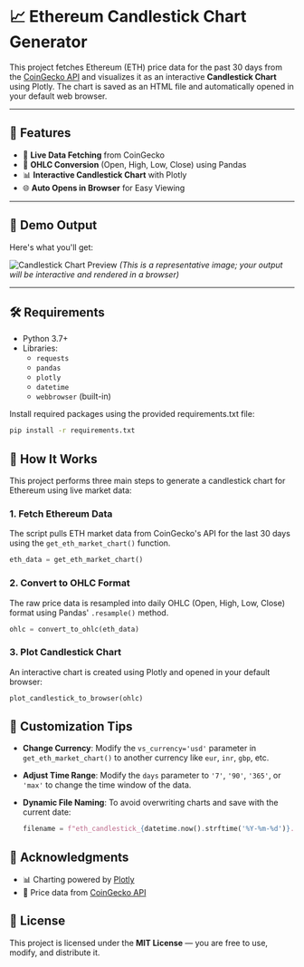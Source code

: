 # 📈 Ethereum Candlestick Chart Generator

This project fetches Ethereum (ETH) price data for the past 30 days from the [CoinGecko API](https://www.coingecko.com/en/api) and visualizes it as an interactive **Candlestick Chart** using Plotly. The chart is saved as an HTML file and automatically opened in your default web browser.

---

## 🔧 Features

- 📡 **Live Data Fetching** from CoinGecko
- 🔄 **OHLC Conversion** (Open, High, Low, Close) using Pandas
- 📊 **Interactive Candlestick Chart** with Plotly
- 🌐 **Auto Opens in Browser** for Easy Viewing

---

## 🧪 Demo Output

Here's what you'll get:

![Candlestick Chart Preview](https://www.google.com/url?sa=i&url=https%3A%2F%2Fwww.vecteezy.com%2Ffree-vector%2Fcandlestick-graph&psig=AOvVaw2bjyFkYOuRakCn_9co6Vcx&ust=1748432543453000&source=images&cd=vfe&opi=89978449&ved=0CBEQjRxqFwoTCIij0sTKw40DFQAAAAAdAAAAABAQ)
*(This is a representative image; your output will be interactive and rendered in a browser)*

---

## 🛠️ Requirements

- Python 3.7+
- Libraries:
  - `requests`
  - `pandas`
  - `plotly`
  - `datetime`
  - `webbrowser` (built-in)

Install required packages using the provided requirements.txt file:

```bash
pip install -r requirements.txt
```
## 🚀 How It Works

This project performs three main steps to generate a candlestick chart for Ethereum using live market data:

### 1. **Fetch Ethereum Data**
The script pulls ETH market data from CoinGecko's API for the last 30 days using the `get_eth_market_chart()` function.

```python
eth_data = get_eth_market_chart()
```
### 2. **Convert to OHLC Format**
The raw price data is resampled into daily OHLC (Open, High, Low, Close) format using Pandas' `.resample()` method.

```python
ohlc = convert_to_ohlc(eth_data)
```
### 3. **Plot Candlestick Chart**
An interactive chart is created using Plotly and opened in your default browser:

```python
plot_candlestick_to_browser(ohlc)
```
## 📌 Customization Tips

- **Change Currency**:
  Modify the `vs_currency='usd'` parameter in `get_eth_market_chart()` to another currency like `eur`, `inr`, `gbp`, etc.

- **Adjust Time Range**:
  Modify the `days` parameter to `'7'`, `'90'`, `'365'`, or `'max'` to change the time window of the data.

- **Dynamic File Naming**:
  To avoid overwriting charts and save with the current date:
  ```python
  filename = f"eth_candlestick_{datetime.now().strftime('%Y-%m-%d')}.html"

## 🙌 Acknowledgments

- 📊 Charting powered by [Plotly](https://plotly.com/python/)
- 📡 Price data from [CoinGecko API](https://www.coingecko.com/en/api)

## 📜 License

This project is licensed under the **MIT License** — you are free to use, modify, and distribute it.




